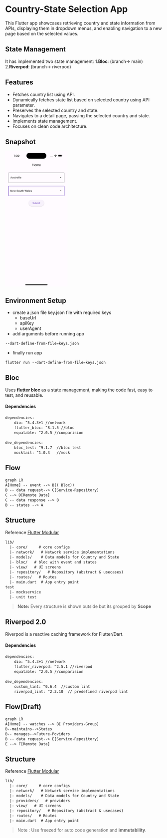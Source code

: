 # Country-State  Selection  App

This Flutter app showcases retrieving country and state information from APIs, displaying them in dropdown menus, and enabling navigation to a new page based on the selected values.

## State Management
It has implemented two state management:
1.**Bloc**: (branch-> main)
2.**Riverpod**: (branch-> riverpod)

## Features

-   Fetches  country  list  using  API.
-   Dynamically  fetches  state  list  based  on  selected  country  using  API parameter.
-   Preserves  the  selected  country  and  state.
-   Navigates  to  a  detail  page,  passing  the  selected  country  and  state.
-   Implements  state  management.
-   Focuses  on  clean  code  architecture.

## Snapshot

<img src="https://github.com/kapilmhr/cupid_country/raw/main/snap/snapshot.png" width="200"/>


## Environment Setup
- create a json file key.json file with required keys
    - baseUrl
    - apiKey
    - userAgent
- add arguments before running app
```
--dart-define-from-file=keys.json
```
- finally run app
```
flutter run --dart-define-from-file=keys.json
```


## Bloc

Uses **flutter bloc** as a state management, making the code fast, easy to test, and reusable.

#### Dependencies

```
dependencies:
	dio: ^5.4.3+1 //network
	flutter_bloc: ^8.1.5 //bloc
	equatable: ^2.0.5 //comparision

dev_dependencies:
	bloc_test: ^9.1.7  //bloc test
	mocktail: ^1.0.3   //mock  
```

## Flow

```mermaid
graph LR
A[Home] -- event --> B(( Bloc))
B -- data request--> C[Service-Repository]
C --> D[Remote Data]
C -- data response --> B
B -- states --> A
```

## Structure
Reference [Flutter Modular](https://pub.dev/packages/flutter_modular)
```
lib/
  |- core/     # core configs
  |- network/   # Network service implementations
  |- models/    # Data models for Country and State
  |- bloc/   # bloc with event and states 
  |- view/   # UI screens 
  |- repository/   # Repository (abstract & usecases) 
  |- routes/   # Routes 
  |- main.dart  # App entry point
test
  |- mockservice
  |- unit test
```


> **Note:** Every structure is shown outside but its grouped by **Scope**


## Riverpod 2.0
Riverpod is a reactive caching framework for Flutter/Dart.

#### Dependencies

```
dependencies:
	dio: ^5.4.3+1 //network
	flutter_riverpod: ^2.5.1 //riverpod
	equatable: ^2.0.5 //comparision

dev_dependencies:
	custom_lint: ^0.6.4  //custom lint
	riverpod_lint: ^2.3.10  // predefined riverpod lint
```


## Flow(Draft)

```mermaid
graph LR
A[Home] -- watches --> B[ Providers-Group]
B--maintains-->States
B-- manages-->Future-Poviders
B -- data request--> E[Service-Repository]
E --> F[Remote Data]
```


## Structure
Reference [Flutter Modular](https://pub.dev/packages/flutter_modular)
```
lib/
  |- core/     # core configs
  |- network/   # Network service implementations
  |- models/    # Data models for Country and State
  |- providers/   # providers 
  |- view/   # UI screens 
  |- repository/   # Repository (abstract & usecases) 
  |- routes/   # Routes 
  |- main.dart  # App entry point
```


>Note : Use freezed for auto code generation and **immutability**.
